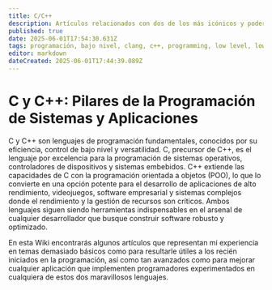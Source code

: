 ```yaml
---
title: C/C++
description: Artículos relacionados con dos de los más icónicos y poderosos lenguajes de programación
published: true
date: 2025-06-01T17:54:30.631Z
tags: programación, bajo nivel, clang, c++, programming, low level, low-level, embebido, embebidos
editor: markdown
dateCreated: 2025-06-01T17:44:39.089Z
---
```


# C y C++: Pilares de la Programación de Sistemas y Aplicaciones
C y C++ son lenguajes de programación fundamentales, conocidos por su eficiencia, control de bajo nivel y versatilidad. C, precursor de C++, es el lenguaje por excelencia para la programación de sistemas operativos, controladores de dispositivos y sistemas embebidos. C++ extiende las capacidades de C con la programación orientada a objetos (POO), lo que lo convierte en una opción potente para el desarrollo de aplicaciones de alto rendimiento, videojuegos, software empresarial y sistemas complejos donde el rendimiento y la gestión de recursos son críticos. Ambos lenguajes siguen siendo herramientas indispensables en el arsenal de cualquier desarrollador que busque construir software robusto y optimizado.

En esta Wiki encontrarás algunos artículos que representan mi experiencia en temas demasiado básicos como para resultarle útiles a los recién iniciados en la programación, así como tan avanzados como para mejorar cualquier aplicación que implementen programadores experimentados en cualquiera de estos dos maravillosos lenguajes.
